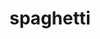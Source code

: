 ---
layout: smileys&emotion
title: spaghetti
emoji: spaghetti
permalink: 🍝.html
image: assets/img/3moji/spaghetti.png
---
